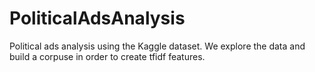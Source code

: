 # PoliticalAdsAnalysis
Political ads analysis using the Kaggle dataset.  We explore the data and build a corpuse in order to create tfidf features. 
